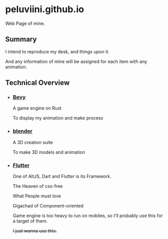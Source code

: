 
# peluviini.github.io

Web Page of mine.

## Summary
I intend to reproduce my desk, and things upon it.

And any information of mine will be assigned for each item with any animation.


## Technical Overview

 - ### [Bevy](https://bevy.org/)
   
   A game engine on Rust

   To display my animation and make process

 - ### [blender](https://www.blender.org/)
   
   A 3D creation suite

   To make 3D models and animation

 - ### [Flutter](https://flutter.dev/)
   One of AltJS, Dart and Flutter is its Framework.

   The Heaven of css-free

   What People must love

   Gigachad of Component-oriented

   Game engine is too heavy to run on mobiles, so I'll probably use this for a target of them.

   ~~I just wanna use this.~~